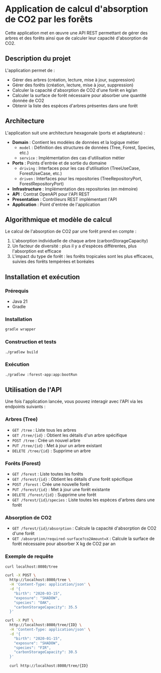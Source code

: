 # Application de calcul d'absorption de CO2 par les forêts

Cette application met en œuvre une API REST permettant de gérer des arbres et des forêts ainsi que de calculer leur capacité d'absorption de CO2.

## Description du projet

L'application permet de :
- Gérer des arbres (création, lecture, mise à jour, suppression)
- Gérer des forêts (création, lecture, mise à jour, suppression)
- Calculer la capacité d'absorption de CO2 d'une forêt en kg/an
- Calculer la surface de forêt nécessaire pour absorber une quantité donnée de CO2
- Obtenir la liste des espèces d'arbres présentes dans une forêt

## Architecture

L'application suit une architecture hexagonale (ports et adaptateurs) :

- **Domain** : Contient les modèles de données et la logique métier
  - `model` : Définition des structures de données (Tree, Forest, Species, etc.)
  - `service` : Implémentation des cas d'utilisation métier
- **Ports** : Points d'entrée et de sortie du domaine
  - `driving` : Interfaces pour les cas d'utilisation (TreeUseCase, ForestUseCase, etc.)
  - `driven` : Interfaces pour les repositories (TreeRepositoryPort, ForestRepositoryPort)
- **Infrastructure** : Implémentation des repositories (en mémoire)
- **API** : Contrat OpenAPI pour l'API REST
- **Presentation** : Contrôleurs REST implémentant l'API
- **Application** : Point d'entrée de l'application

## Algorithmique et modèle de calcul

Le calcul de l'absorption de CO2 par une forêt prend en compte :
1. L'absorption individuelle de chaque arbre (carbonStorageCapacity)
2. Un facteur de diversité : plus il y a d'espèces différentes, plus l'absorption est efficace
3. L'impact du type de forêt : les forêts tropicales sont les plus efficaces, suivies des forêts tempérées et boréales

## Installation et exécution

### Prérequis
- Java 21
- Gradle

### Installation
```bash
gradle wrapper
```

### Construction et tests
```bash
./gradlew build
```

### Exécution
```bash
./gradlew :forest-app:app:bootRun
```

## Utilisation de l'API

Une fois l'application lancée, vous pouvez interagir avec l'API via les endpoints suivants :

### Arbres (Tree)
- `GET /tree` : Liste tous les arbres
- `GET /tree/{id}` : Obtient les détails d'un arbre spécifique
- `POST /tree` : Crée un nouvel arbre
- `PUT /tree/{id}` : Met à jour un arbre existant
- `DELETE /tree/{id}` : Supprime un arbre

### Forêts (Forest)
- `GET /forest` : Liste toutes les forêts
- `GET /forest/{id}` : Obtient les détails d'une forêt spécifique
- `POST /forest` : Crée une nouvelle forêt
- `PUT /forest/{id}` : Met à jour une forêt existante
- `DELETE /forest/{id}` : Supprime une forêt
- `GET /forest/{id}/species` : Liste toutes les espèces d'arbres dans une forêt

### Absorption de CO2
- `GET /forest/{id}/absorption` : Calcule la capacité d'absorption de CO2 d'une forêt
- `GET /absorption/required-surface?co2Amount=X` : Calcule la surface de forêt nécessaire pour absorber X kg de CO2 par an

### Exemple de requête
```bash
curl localhost:8080/tree

curl -X POST \
  http://localhost:8080/tree \
  -H 'Content-Type: application/json' \
  -d '{
    "birth": "2020-03-15",
    "exposure": "SHADOW",
    "species": "OAK",
    "carbonStorageCapacity": 35.5
  }'

curl -X PUT \
  http://localhost:8080/tree/{ID} \
  -H 'Content-Type: application/json' \
  -d '{
    "birth": "2020-01-15",
    "exposure": "SHADOW",
    "species": "FIR",
    "carbonStorageCapacity": 30.5
  }'
  
  curl http://localhost:8080/tree/{ID}
```